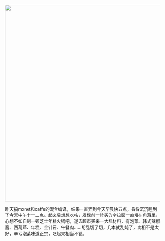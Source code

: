 <img class="img-responsive center-block" src="https://raw.githubusercontent.com/joshua19881228/my_blogs/master/Life_Discovery/My_Drawings/20161211.jpg" alt="" width="640"/>

昨天搞mxnet和caffe的混合编译，结果一直弄到今天早晨快五点，昏昏沉沉睡到了今天中午十一二点。起来后想想吃啥，发现前一阵买的辛拉面一直堆在角落里，心想不如自制一顿芝士年糕火锅吧，遂去超市买来一大堆材料，有泡菜、韩式辣椒酱、西葫芦、年糕、金针菇、午餐肉……胡乱切了切，几本就乱炖了，卖相不是太好，辛亏泡菜味道正宗，吃起来相当不错。